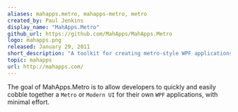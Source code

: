 ```yaml
---
aliases: mahapps.metro, mahapps-metro, metro
created_by: Paul Jenkins
display_name: "MahApps.Metro"
github_url: https://github.com/MahApps/MahApps.Metro
logo: mahapps.png
released: January 29, 2011
short_description: "A toolkit for creating metro-style WPF applications."
topic: mahapps
url: http://mahapps.com/
---
```

The goal of MahApps.Metro is to allow developers to quickly and easily cobble together a `Metro` or `Modern UI` for their own `WPF` applications, with minimal effort.